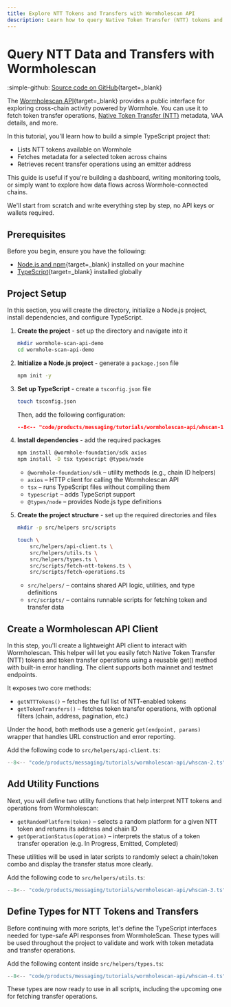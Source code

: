 ```yaml
---
title: Explore NTT Tokens and Transfers with Wormholescan API
description: Learn how to query Native Token Transfer (NTT) tokens and transfer operations using the Wormholescan API.
---
```


# Query NTT Data and Transfers with Wormholescan

:simple-github: [Source code on GitHub](https://github.com/wormhole-foundation/demo-wormholescan-api){target=\_blank}

The [Wormholescan API](https://wormholescan.io/#/developers/api-doc){target=\_blank} provides a public interface for exploring cross-chain activity powered by Wormhole. You can use it to fetch token transfer operations, [Native Token Transfer (NTT)](/docs/products/native-token-transfers/overview/) metadata, VAA details, and more.

In this tutorial, you'll learn how to build a simple TypeScript project that:

 - Lists NTT tokens available on Wormhole
 - Fetches metadata for a selected token across chains
 - Retrieves recent transfer operations using an emitter address

This guide is useful if you're building a dashboard, writing monitoring tools, or simply want to explore how data flows across Wormhole-connected chains.

We'll start from scratch and write everything step by step, no API keys or wallets required.

## Prerequisites

Before you begin, ensure you have the following:

 - [Node.js and npm](https://docs.npmjs.com/downloading-and-installing-node-js-and-npm){target=\_blank} installed on your machine
 - [TypeScript](https://www.typescriptlang.org/download/){target=\_blank} installed globally

## Project Setup

In this section, you will create the directory, initialize a Node.js project, install dependencies, and configure TypeScript.

1. **Create the project** - set up the directory and navigate into it

    ```bash
    mkdir wormhole-scan-api-demo
    cd wormhole-scan-api-demo
    ```

2. **Initialize a Node.js project** - generate a `package.json` file

    ```bash
    npm init -y
    ```

3. **Set up TypeScript** - create a `tsconfig.json` file

    ```bash
    touch tsconfig.json
    ```

    Then, add the following configuration:

    ```json title="tsconfig.json"
    --8<-- "code/products/messaging/tutorials/wormholescan-api/whscan-1.json"
    ```

4. **Install dependencies** - add the required packages

    ```bash
    npm install @wormhole-foundation/sdk axios
    npm install -D tsx typescript @types/node
    ```

     - `@wormhole-foundation/sdk` – utility methods (e.g., chain ID helpers)
     - `axios` – HTTP client for calling the Wormholescan API
     - `tsx` – runs TypeScript files without compiling them
     - `typescript` – adds TypeScript support
     - `@types/node` – provides Node.js type definitions

5. **Create the project structure** - set up the required directories and files

    ```bash
    mkdir -p src/helpers src/scripts

    touch \
        src/helpers/api-client.ts \
        src/helpers/utils.ts \
        src/helpers/types.ts \
        src/scripts/fetch-ntt-tokens.ts \
        src/scripts/fetch-operations.ts
    ```

     - `src/helpers/` – contains shared API logic, utilities, and type definitions
     - `src/scripts/` – contains runnable scripts for fetching token and transfer data

## Create a Wormholescan API Client

In this step, you'll create a lightweight API client to interact with Wormholescan. This helper will let you easily fetch Native Token Transfer (NTT) tokens and token transfer operations using a reusable get() method with built-in error handling. The client supports both mainnet and testnet endpoints.

It exposes two core methods:

 - `getNTTTokens()` – fetches the full list of NTT-enabled tokens
 - `getTokenTransfers()` – fetches token transfer operations, with optional filters (chain, address, pagination, etc.)

Under the hood, both methods use a generic `get(endpoint, params)` wrapper that handles URL construction and error reporting.

Add the following code to `src/helpers/api-client.ts`:

```typescript title="src/helpers/api-client.ts"
--8<-- "code/products/messaging/tutorials/wormholescan-api/whscan-2.ts"
```

## Add Utility Functions

Next, you will define two utility functions that help interpret NTT tokens and operations from Wormholescan:

 - `getRandomPlatform(token)` – selects a random platform for a given NTT token and returns its address and chain ID
 - `getOperationStatus(operation)` – interprets the status of a token transfer operation (e.g. In Progress, Emitted, Completed)

These utilities will be used in later scripts to randomly select a chain/token combo and display the transfer status more clearly.

Add the following code to `src/helpers/utils.ts`:

```typescript title="src/helpers/utils.ts"
--8<-- "code/products/messaging/tutorials/wormholescan-api/whscan-3.ts"
```

## Define Types for NTT Tokens and Transfers

Before continuing with more scripts, let's define the TypeScript interfaces needed for type-safe API responses from WormholeScan. These types will be used throughout the project to validate and work with token metadata and transfer operations.

Add the following content inside `src/helpers/types.ts`:

```typescript title="src/helpers/types.ts"
--8<-- "code/products/messaging/tutorials/wormholescan-api/whscan-4.ts"
```

These types are now ready to use in all scripts, including the upcoming one for fetching transfer operations.

